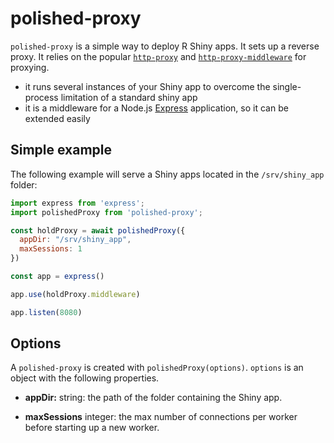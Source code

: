 # polished-proxy

`polished-proxy` is a simple way to deploy R Shiny apps. It sets up a reverse proxy. It relies on the popular [`http-proxy`](https://github.com/http-party/node-http-proxy) and [`http-proxy-middleware`](https://github.com/chimurai/http-proxy-middleware) for proxying. 

* it runs several instances of your Shiny app to overcome the single-process limitation of a standard shiny app
* it is a middleware for a Node.js [Express](https://expressjs.com) application, so it can be extended easily

## Simple example

The following example will serve a Shiny apps located in the `/srv/shiny_app` folder:

``` javascript
import express from 'express';
import polishedProxy from 'polished-proxy';

const holdProxy = await polishedProxy({
  appDir: "/srv/shiny_app",
  maxSessions: 1
})

const app = express()

app.use(holdProxy.middleware)

app.listen(8080)
```

## Options

A `polished-proxy` is created with `polishedProxy(options)`. `options` is an object with
the following properties.

* **appDir:** string: the path of the folder containing the Shiny app.

* **maxSessions** integer: the max number of connections per worker before starting up a new worker.
